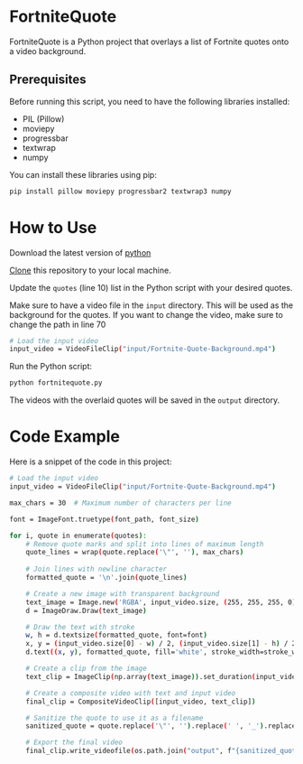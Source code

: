# FortniteQuote
FortniteQuote is a Python project that overlays a list of Fortnite quotes onto a video background. 

## Prerequisites
Before running this script, you need to have the following libraries installed:

- PIL (Pillow)
- moviepy
- progressbar
- textwrap
- numpy

You can install these libraries using pip:

```bash
pip install pillow moviepy progressbar2 textwrap3 numpy
```

# How to Use

Download the latest version of [python](https://www.python.org/downloads/)

[Clone](https://www.youtube.com/watch?v=CKcqniGu3tA) this repository to your local machine. 

Update the `quotes` (line 10) list in the Python script with your desired quotes.

Make sure to have a video file in the `input` directory. This will be used as the background for the quotes.
If you want to change the video, make sure to change the path in line 70
```bash
# Load the input video
input_video = VideoFileClip("input/Fortnite-Quote-Background.mp4")
```

Run the Python script:
```bash
python fortnitequote.py
```
The videos with the overlaid quotes will be saved in the `output` directory.

# Code Example
Here is a snippet of the code in this project:

```bash
# Load the input video
input_video = VideoFileClip("input/Fortnite-Quote-Background.mp4")

max_chars = 30  # Maximum number of characters per line

font = ImageFont.truetype(font_path, font_size)

for i, quote in enumerate(quotes):
    # Remove quote marks and split into lines of maximum length
    quote_lines = wrap(quote.replace('\"', ''), max_chars)
    
    # Join lines with newline character
    formatted_quote = '\n'.join(quote_lines)

    # Create a new image with transparent background
    text_image = Image.new('RGBA', input_video.size, (255, 255, 255, 0))
    d = ImageDraw.Draw(text_image)

    # Draw the text with stroke
    w, h = d.textsize(formatted_quote, font=font)
    x, y = (input_video.size[0] - w) / 2, (input_video.size[1] - h) / 2
    d.text((x, y), formatted_quote, fill='white', stroke_width=stroke_width, stroke_fill='black', font=font)

    # Create a clip from the image
    text_clip = ImageClip(np.array(text_image)).set_duration(input_video.duration)

    # Create a composite video with text and input video
    final_clip = CompositeVideoClip([input_video, text_clip])

    # Sanitize the quote to use it as a filename
    sanitized_quote = quote.replace('\"', '').replace(' ', '_').replace('\n', '_').replace(',', '').replace('.', '')

    # Export the final video
    final_clip.write_videofile(os.path.join("output", f"{sanitized_quote}.mp4"), codec='libx264')
```
